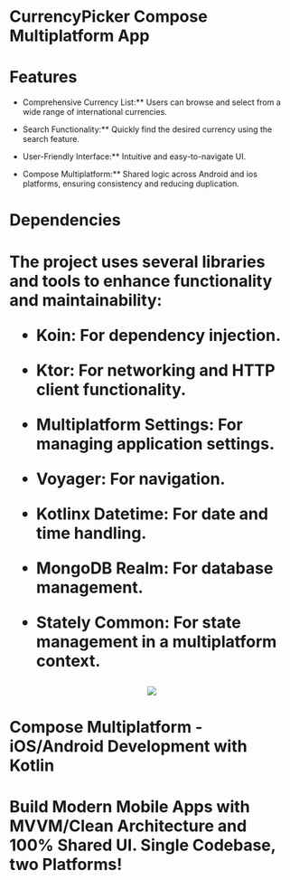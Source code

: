 <h1>CurrencyPicker Compose Multiplatform App</h1> 

<h1>Features</h1>

- Comprehensive Currency List:** Users can browse and select from a wide range of international currencies.

- Search Functionality:** Quickly find the desired currency using the search feature.

- User-Friendly Interface:** Intuitive and easy-to-navigate UI.

- Compose Multiplatform:** Shared logic across Android and ios platforms, ensuring consistency and reducing duplication.


 <h1> Dependencies <h1/>
The project uses several libraries and tools to enhance functionality and maintainability:

- Koin: For dependency injection.

- Ktor: For networking and HTTP client functionality.

- Multiplatform Settings: For managing application settings.

- Voyager: For navigation.

- Kotlinx Datetime: For date and time handling.

- MongoDB Realm: For database management.

- Stately Common: For state management in a multiplatform context.



<p align="center">
  <img src="https://i.postimg.cc/qvTqkhQy/Compose-Multiplatform-2.jpg" href="https://stevdza-san.com/p/compose-multiplatform-ios-android-development-with-kotlin">
</p>

<h1>Compose Multiplatform - iOS/Android Development with Kotlin<h1/>
 Build Modern Mobile Apps with MVVM/Clean Architecture and 100% Shared UI. Single Codebase, two Platforms!


